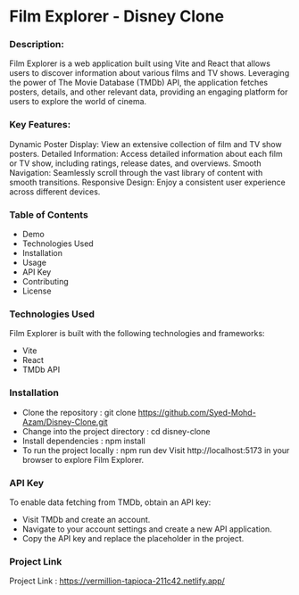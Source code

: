 # Film Explorer - Disney Clone

###  Description:

Film Explorer is a web application built using Vite and React that allows users to discover information about various films and TV shows. Leveraging the power of The Movie Database (TMDb) API, the application fetches posters, details, and other relevant data, providing an engaging platform for users to explore the world of cinema.

### Key Features:

Dynamic Poster Display: View an extensive collection of film and TV show posters.
Detailed Information: Access detailed information about each film or TV show, including ratings, release dates, and overviews.
Smooth Navigation: Seamlessly scroll through the vast library of content with smooth transitions.
Responsive Design: Enjoy a consistent user experience across different devices.

### Table of Contents

- Demo
- Technologies Used
- Installation
- Usage
- API Key
- Contributing
- License

### Technologies Used
Film Explorer is built with the following technologies and frameworks:

- Vite
- React
- TMDb API

### Installation
- Clone the repository :
 git clone https://github.com/Syed-Mohd-Azam/Disney-Clone.git
- Change into the project directory :
 cd disney-clone
- Install dependencies :
npm install
- To run the project locally :
npm run dev
Visit http://localhost:5173 in your browser to explore Film Explorer.
### API Key
To enable data fetching from TMDb, obtain an API key:
- Visit TMDb and create an account.
- Navigate to your account settings and create a new API application.
- Copy the API key and replace the placeholder in the project.
### Project Link
Project Link : https://vermillion-tapioca-211c42.netlify.app/
